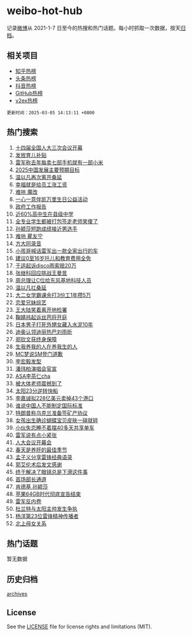 # weibo-hot-hub

记录[微博](https://www.weibo.com)从 2021-1-7 日至今的热搜和热门话题。每小时抓取一次数据，按天[归档](archives)。

## 相关项目

- [知乎热榜](https://github.com/lonnyzhang423/zhihu-hot-hub)
- [头条热榜](https://github.com/lonnyzhang423/toutiao-hot-hub)
- [抖音热榜](https://github.com/lonnyzhang423/douyin-hot-hub)
- [GitHub热榜](https://github.com/lonnyzhang423/github-hot-hub)
- [v2ex热榜](https://github.com/lonnyzhang423/v2ex-hot-hub)


`更新时间：2025-03-05 14:13:11 +0800`

## 热门搜索

1. [十四届全国人大三次会议开幕](https://m.weibo.cn/search?containerid=100103type%3D1%26t%3D10%26q%3D%23%E5%8D%81%E5%9B%9B%E5%B1%8A%E5%85%A8%E5%9B%BD%E4%BA%BA%E5%A4%A7%E4%B8%89%E6%AC%A1%E4%BC%9A%E8%AE%AE%E5%BC%80%E5%B9%95%23&stream_entry_id=51&isnewpage=1&extparam=seat%3D1%26stream_entry_id%3D51%26c_type%3D51%26q%3D%2523%25E5%258D%2581%25E5%259B%259B%25E5%25B1%258A%25E5%2585%25A8%25E5%259B%25BD%25E4%25BA%25BA%25E5%25A4%25A7%25E4%25B8%2589%25E6%25AC%25A1%25E4%25BC%259A%25E8%25AE%25AE%25E5%25BC%2580%25E5%25B9%2595%2523%26cate%3D10103%26filter_type%3Drealtimehot%26pos%3D0%26dgr%3D0%26display_time%3D1741155190%26pre_seqid%3D174115519043602747195158)
1. [发放育儿补贴](https://m.weibo.cn/search?containerid=100103type%3D1%26t%3D10%26q%3D%23%E5%8F%91%E6%94%BE%E8%82%B2%E5%84%BF%E8%A1%A5%E8%B4%B4%23&stream_entry_id=31&isnewpage=1&extparam=seat%3D1%26stream_entry_id%3D31%26pos%3D0%26filter_type%3Drealtimehot%26band_rank%3D1%26flag%3D2%26q%3D%2523%25E5%258F%2591%25E6%2594%25BE%25E8%2582%25B2%25E5%2584%25BF%25E8%25A1%25A5%25E8%25B4%25B4%2523%26realpos%3D1%26cate%3D5001%26lcate%3D5001%26c_type%3D31%26dgr%3D0%26display_time%3D1741155190%26pre_seqid%3D174115519043602747195158)
1. [雷军称去年每卖七部手机就有一部小米](https://m.weibo.cn/search?containerid=100103type%3D1%26t%3D10%26q%3D%23%E9%9B%B7%E5%86%9B%E7%A7%B0%E5%8E%BB%E5%B9%B4%E6%AF%8F%E5%8D%96%E4%B8%83%E9%83%A8%E6%89%8B%E6%9C%BA%E5%B0%B1%E6%9C%89%E4%B8%80%E9%83%A8%E5%B0%8F%E7%B1%B3%23&stream_entry_id=31&isnewpage=1&extparam=seat%3D1%26stream_entry_id%3D31%26pos%3D1%26filter_type%3Drealtimehot%26band_rank%3D2%26flag%3D0%26q%3D%2523%25E9%259B%25B7%25E5%2586%259B%25E7%25A7%25B0%25E5%258E%25BB%25E5%25B9%25B4%25E6%25AF%258F%25E5%258D%2596%25E4%25B8%2583%25E9%2583%25A8%25E6%2589%258B%25E6%259C%25BA%25E5%25B0%25B1%25E6%259C%2589%25E4%25B8%2580%25E9%2583%25A8%25E5%25B0%258F%25E7%25B1%25B3%2523%26realpos%3D2%26cate%3D5001%26lcate%3D5001%26c_type%3D31%26dgr%3D0%26display_time%3D1741155190%26pre_seqid%3D174115519043602747195158)
1. [2025中国发展主要预期目标](https://m.weibo.cn/search?containerid=100103type%3D1%26t%3D10%26q%3D%232025%E4%B8%AD%E5%9B%BD%E5%8F%91%E5%B1%95%E4%B8%BB%E8%A6%81%E9%A2%84%E6%9C%9F%E7%9B%AE%E6%A0%87%23&stream_entry_id=31&isnewpage=1&extparam=seat%3D1%26stream_entry_id%3D31%26pos%3D2%26filter_type%3Drealtimehot%26band_rank%3D3%26flag%3D0%26q%3D%25232025%25E4%25B8%25AD%25E5%259B%25BD%25E5%258F%2591%25E5%25B1%2595%25E4%25B8%25BB%25E8%25A6%2581%25E9%25A2%2584%25E6%259C%259F%25E7%259B%25AE%25E6%25A0%2587%2523%26realpos%3D3%26cate%3D5001%26lcate%3D5001%26c_type%3D31%26dgr%3D0%26display_time%3D1741155190%26pre_seqid%3D174115519043602747195158)
1. [温以凡再次离开桑延](https://m.weibo.cn/search?containerid=100103type%3D1%26t%3D10%26q%3D%23%E6%B8%A9%E4%BB%A5%E5%87%A1%E5%86%8D%E6%AC%A1%E7%A6%BB%E5%BC%80%E6%A1%91%E5%BB%B6%23&stream_entry_id=31&isnewpage=1&extparam=seat%3D1%26stream_entry_id%3D31%26pos%3D3%26filter_type%3Drealtimehot%26band_rank%3D4%26flag%3D1%26q%3D%2523%25E6%25B8%25A9%25E4%25BB%25A5%25E5%2587%25A1%25E5%2586%258D%25E6%25AC%25A1%25E7%25A6%25BB%25E5%25BC%2580%25E6%25A1%2591%25E5%25BB%25B6%2523%26realpos%3D4%26cate%3D5001%26lcate%3D5001%26c_type%3D31%26dgr%3D0%26display_time%3D1741155190%26pre_seqid%3D174115519043602747195158)
1. [幸福就是给员工涨工资](https://m.weibo.cn/search?containerid=100103type%3D1%26t%3D10%26q%3D%23%E5%B9%B8%E7%A6%8F%E5%B0%B1%E6%98%AF%E7%BB%99%E5%91%98%E5%B7%A5%E6%B6%A8%E5%B7%A5%E8%B5%84%23&stream_entry_id=31&isnewpage=1&extparam=seat%3D1%26stream_entry_id%3D31%26pos%3D4%26filter_type%3Drealtimehot%26band_rank%3D5%26flag%3D0%26q%3D%2523%25E5%25B9%25B8%25E7%25A6%258F%25E5%25B0%25B1%25E6%2598%25AF%25E7%25BB%2599%25E5%2591%2598%25E5%25B7%25A5%25E6%25B6%25A8%25E5%25B7%25A5%25E8%25B5%2584%2523%26realpos%3D5%26cate%3D5001%26lcate%3D5001%26c_type%3D31%26dgr%3D0%26display_time%3D1741155190%26pre_seqid%3D174115519043602747195158)
1. [难哄 魔改](https://m.weibo.cn/search?containerid=100103type%3D1%26t%3D10%26q%3D%E9%9A%BE%E5%93%84+%E9%AD%94%E6%94%B9&stream_entry_id=31&isnewpage=1&extparam=seat%3D1%26stream_entry_id%3D31%26pos%3D5%26filter_type%3Drealtimehot%26band_rank%3D6%26flag%3D1%26q%3D%25E9%259A%25BE%25E5%2593%2584%2520%25E9%25AD%2594%25E6%2594%25B9%26realpos%3D6%26cate%3D5001%26lcate%3D5001%26c_type%3D31%26dgr%3D0%26display_time%3D1741155190%26pre_seqid%3D174115519043602747195158)
1. [一心一意伴凯万里生日公益活动](https://m.weibo.cn/search?containerid=100103type%3D1%26t%3D10%26q%3D%23%E4%B8%80%E5%BF%83%E4%B8%80%E6%84%8F%E4%BC%B4%E5%87%AF%E4%B8%87%E9%87%8C%E7%94%9F%E6%97%A5%E5%85%AC%E7%9B%8A%E6%B4%BB%E5%8A%A8%23&stream_entry_id=31&isnewpage=1&extparam=seat%3D1%26stream_entry_id%3D31%26topic_ad%3D6%26pos%3D6%26filter_type%3Drealtimehot%26band_rank%3D7%26c_type%3D31%26is_ad_pos%3D1%26q%3D%2523%25E4%25B8%2580%25E5%25BF%2583%25E4%25B8%2580%25E6%2584%258F%25E4%25BC%25B4%25E5%2587%25AF%25E4%25B8%2587%25E9%2587%258C%25E7%2594%259F%25E6%2597%25A5%25E5%2585%25AC%25E7%259B%258A%25E6%25B4%25BB%25E5%258A%25A8%2523%26cate%3D5001%26lcate%3D5001%26adid%3D278094%26dgr%3D0%26display_time%3D1741155190%26pre_seqid%3D174115519043602747195158)
1. [政府工作报告](https://m.weibo.cn/search?containerid=100103type%3D1%26t%3D10%26q%3D%23%E6%94%BF%E5%BA%9C%E5%B7%A5%E4%BD%9C%E6%8A%A5%E5%91%8A%23&stream_entry_id=31&isnewpage=1&extparam=seat%3D1%26stream_entry_id%3D31%26pos%3D7%26filter_type%3Drealtimehot%26band_rank%3D7%26flag%3D0%26q%3D%2523%25E6%2594%25BF%25E5%25BA%259C%25E5%25B7%25A5%25E4%25BD%259C%25E6%258A%25A5%25E5%2591%258A%2523%26realpos%3D7%26cate%3D5001%26lcate%3D5001%26c_type%3D31%26dgr%3D0%26display_time%3D1741155190%26pre_seqid%3D174115519043602747195158)
1. [近60%高中生在县级中学](https://m.weibo.cn/search?containerid=100103type%3D1%26t%3D10%26q%3D%23%E8%BF%9160%25%E9%AB%98%E4%B8%AD%E7%94%9F%E5%9C%A8%E5%8E%BF%E7%BA%A7%E4%B8%AD%E5%AD%A6%23&stream_entry_id=31&isnewpage=1&extparam=seat%3D1%26stream_entry_id%3D31%26pos%3D8%26filter_type%3Drealtimehot%26band_rank%3D8%26flag%3D0%26q%3D%2523%25E8%25BF%259160%2525%25E9%25AB%2598%25E4%25B8%25AD%25E7%2594%259F%25E5%259C%25A8%25E5%258E%25BF%25E7%25BA%25A7%25E4%25B8%25AD%25E5%25AD%25A6%2523%26realpos%3D8%26cate%3D5001%26lcate%3D5001%26c_type%3D31%26dgr%3D0%26display_time%3D1741155190%26pre_seqid%3D174115519043602747195158)
1. [全专业学生都被打包签走老师笑傻了](https://m.weibo.cn/search?containerid=100103type%3D1%26t%3D10%26q%3D%23%E5%85%A8%E4%B8%93%E4%B8%9A%E5%AD%A6%E7%94%9F%E9%83%BD%E8%A2%AB%E6%89%93%E5%8C%85%E7%AD%BE%E8%B5%B0%E8%80%81%E5%B8%88%E7%AC%91%E5%82%BB%E4%BA%86%23&stream_entry_id=31&isnewpage=1&extparam=seat%3D1%26stream_entry_id%3D31%26pos%3D9%26filter_type%3Drealtimehot%26band_rank%3D9%26flag%3D0%26q%3D%2523%25E5%2585%25A8%25E4%25B8%2593%25E4%25B8%259A%25E5%25AD%25A6%25E7%2594%259F%25E9%2583%25BD%25E8%25A2%25AB%25E6%2589%2593%25E5%258C%2585%25E7%25AD%25BE%25E8%25B5%25B0%25E8%2580%2581%25E5%25B8%2588%25E7%25AC%2591%25E5%2582%25BB%25E4%25BA%2586%2523%26realpos%3D9%26cate%3D5001%26lcate%3D5001%26c_type%3D31%26dgr%3D0%26display_time%3D1741155190%26pre_seqid%3D174115519043602747195158)
1. [孙颖莎短跑成绩接近男选手](https://m.weibo.cn/search?containerid=100103type%3D1%26t%3D10%26q%3D%23%E5%AD%99%E9%A2%96%E8%8E%8E%E7%9F%AD%E8%B7%91%E6%88%90%E7%BB%A9%E6%8E%A5%E8%BF%91%E7%94%B7%E9%80%89%E6%89%8B%23&stream_entry_id=31&isnewpage=1&extparam=seat%3D1%26stream_entry_id%3D31%26pos%3D10%26filter_type%3Drealtimehot%26band_rank%3D10%26flag%3D1%26q%3D%2523%25E5%25AD%2599%25E9%25A2%2596%25E8%258E%258E%25E7%259F%25AD%25E8%25B7%2591%25E6%2588%2590%25E7%25BB%25A9%25E6%258E%25A5%25E8%25BF%2591%25E7%2594%25B7%25E9%2580%2589%25E6%2589%258B%2523%26realpos%3D10%26cate%3D5001%26lcate%3D5001%26c_type%3D31%26dgr%3D0%26display_time%3D1741155190%26pre_seqid%3D174115519043602747195158)
1. [难哄 瞿友宁](https://m.weibo.cn/search?containerid=100103type%3D1%26t%3D10%26q%3D%E9%9A%BE%E5%93%84+%E7%9E%BF%E5%8F%8B%E5%AE%81&stream_entry_id=31&isnewpage=1&extparam=seat%3D1%26stream_entry_id%3D31%26pos%3D11%26filter_type%3Drealtimehot%26band_rank%3D11%26flag%3D1%26q%3D%25E9%259A%25BE%25E5%2593%2584%2520%25E7%259E%25BF%25E5%258F%258B%25E5%25AE%2581%26realpos%3D11%26cate%3D5001%26lcate%3D5001%26c_type%3D31%26dgr%3D0%26display_time%3D1741155190%26pre_seqid%3D174115519043602747195158)
1. [方大同录音](https://m.weibo.cn/search?containerid=100103type%3D1%26t%3D10%26q%3D%23%E6%96%B9%E5%A4%A7%E5%90%8C%E5%BD%95%E9%9F%B3%23&stream_entry_id=31&isnewpage=1&extparam=seat%3D1%26stream_entry_id%3D31%26pos%3D12%26filter_type%3Drealtimehot%26band_rank%3D12%26flag%3D2%26q%3D%2523%25E6%2596%25B9%25E5%25A4%25A7%25E5%2590%258C%25E5%25BD%2595%25E9%259F%25B3%2523%26realpos%3D12%26cate%3D5001%26lcate%3D5001%26c_type%3D31%26dgr%3D0%26display_time%3D1741155190%26pre_seqid%3D174115519043602747195158)
1. [小孩哥喊话雷军出一款全家出行的车](https://m.weibo.cn/search?containerid=100103type%3D1%26t%3D10%26q%3D%23%E5%B0%8F%E5%AD%A9%E5%93%A5%E5%96%8A%E8%AF%9D%E9%9B%B7%E5%86%9B%E5%87%BA%E4%B8%80%E6%AC%BE%E5%85%A8%E5%AE%B6%E5%87%BA%E8%A1%8C%E7%9A%84%E8%BD%A6%23&stream_entry_id=31&isnewpage=1&extparam=seat%3D1%26stream_entry_id%3D31%26pos%3D13%26filter_type%3Drealtimehot%26band_rank%3D13%26flag%3D1%26q%3D%2523%25E5%25B0%258F%25E5%25AD%25A9%25E5%2593%25A5%25E5%2596%258A%25E8%25AF%259D%25E9%259B%25B7%25E5%2586%259B%25E5%2587%25BA%25E4%25B8%2580%25E6%25AC%25BE%25E5%2585%25A8%25E5%25AE%25B6%25E5%2587%25BA%25E8%25A1%258C%25E7%259A%2584%25E8%25BD%25A6%2523%26realpos%3D13%26cate%3D5001%26lcate%3D5001%26c_type%3D31%26dgr%3D0%26display_time%3D1741155190%26pre_seqid%3D174115519043602747195158)
1. [建议0至16岁托儿和教育费用全免](https://m.weibo.cn/search?containerid=100103type%3D1%26t%3D10%26q%3D%23%E5%BB%BA%E8%AE%AE0%E8%87%B316%E5%B2%81%E6%89%98%E5%84%BF%E5%92%8C%E6%95%99%E8%82%B2%E8%B4%B9%E7%94%A8%E5%85%A8%E5%85%8D%23&stream_entry_id=31&isnewpage=1&extparam=seat%3D1%26stream_entry_id%3D31%26pos%3D14%26filter_type%3Drealtimehot%26band_rank%3D14%26flag%3D0%26q%3D%2523%25E5%25BB%25BA%25E8%25AE%25AE0%25E8%2587%25B316%25E5%25B2%2581%25E6%2589%2598%25E5%2584%25BF%25E5%2592%258C%25E6%2595%2599%25E8%2582%25B2%25E8%25B4%25B9%25E7%2594%25A8%25E5%2585%25A8%25E5%2585%258D%2523%26realpos%3D14%26cate%3D5001%26lcate%3D5001%26c_type%3D31%26dgr%3D0%26display_time%3D1741155190%26pre_seqid%3D174115519043602747195158)
1. [于适起诉disco雨索赔20万](https://m.weibo.cn/search?containerid=100103type%3D1%26t%3D10%26q%3D%23%E4%BA%8E%E9%80%82%E8%B5%B7%E8%AF%89disco%E9%9B%A8%E7%B4%A2%E8%B5%9420%E4%B8%87%23&stream_entry_id=31&isnewpage=1&extparam=seat%3D1%26stream_entry_id%3D31%26pos%3D15%26filter_type%3Drealtimehot%26band_rank%3D15%26flag%3D0%26q%3D%2523%25E4%25BA%258E%25E9%2580%2582%25E8%25B5%25B7%25E8%25AF%2589disco%25E9%259B%25A8%25E7%25B4%25A2%25E8%25B5%259420%25E4%25B8%2587%2523%26realpos%3D15%26cate%3D5001%26lcate%3D5001%26c_type%3D31%26dgr%3D0%26display_time%3D1741155190%26pre_seqid%3D174115519043602747195158)
1. [张继科回应挑战王曼昱](https://m.weibo.cn/search?containerid=100103type%3D1%26t%3D10%26q%3D%23%E5%BC%A0%E7%BB%A7%E7%A7%91%E5%9B%9E%E5%BA%94%E6%8C%91%E6%88%98%E7%8E%8B%E6%9B%BC%E6%98%B1%23&stream_entry_id=31&isnewpage=1&extparam=seat%3D1%26stream_entry_id%3D31%26pos%3D16%26filter_type%3Drealtimehot%26band_rank%3D16%26flag%3D1%26q%3D%2523%25E5%25BC%25A0%25E7%25BB%25A7%25E7%25A7%2591%25E5%259B%259E%25E5%25BA%2594%25E6%258C%2591%25E6%2588%2598%25E7%258E%258B%25E6%259B%25BC%25E6%2598%25B1%2523%26realpos%3D16%26cate%3D5001%26lcate%3D5001%26c_type%3D31%26dgr%3D0%26display_time%3D1741155190%26pre_seqid%3D174115519043602747195158)
1. [周总理让C位给东风基地科技人员](https://m.weibo.cn/search?containerid=100103type%3D1%26t%3D10%26q%3D%23%E5%91%A8%E6%80%BB%E7%90%86%E8%AE%A9C%E4%BD%8D%E7%BB%99%E4%B8%9C%E9%A3%8E%E5%9F%BA%E5%9C%B0%E7%A7%91%E6%8A%80%E4%BA%BA%E5%91%98%23&stream_entry_id=31&isnewpage=1&extparam=seat%3D1%26stream_entry_id%3D31%26pos%3D17%26filter_type%3Drealtimehot%26band_rank%3D17%26flag%3D2%26q%3D%2523%25E5%2591%25A8%25E6%2580%25BB%25E7%2590%2586%25E8%25AE%25A9C%25E4%25BD%258D%25E7%25BB%2599%25E4%25B8%259C%25E9%25A3%258E%25E5%259F%25BA%25E5%259C%25B0%25E7%25A7%2591%25E6%258A%2580%25E4%25BA%25BA%25E5%2591%2598%2523%26realpos%3D17%26cate%3D5001%26lcate%3D5001%26c_type%3D31%26dgr%3D0%26display_time%3D1741155190%26pre_seqid%3D174115519043602747195158)
1. [温以凡扛桑延](https://m.weibo.cn/search?containerid=100103type%3D1%26t%3D10%26q%3D%E6%B8%A9%E4%BB%A5%E5%87%A1%E6%89%9B%E6%A1%91%E5%BB%B6&stream_entry_id=31&isnewpage=1&extparam=seat%3D1%26stream_entry_id%3D31%26pos%3D18%26filter_type%3Drealtimehot%26band_rank%3D18%26flag%3D1%26q%3D%25E6%25B8%25A9%25E4%25BB%25A5%25E5%2587%25A1%25E6%2589%259B%25E6%25A1%2591%25E5%25BB%25B6%26realpos%3D18%26cate%3D5001%26lcate%3D5001%26c_type%3D31%26dgr%3D0%26display_time%3D1741155190%26pre_seqid%3D174115519043602747195158)
1. [大二女学霸课余打3份工1年攒5万](https://m.weibo.cn/search?containerid=100103type%3D1%26t%3D10%26q%3D%23%E5%A4%A7%E4%BA%8C%E5%A5%B3%E5%AD%A6%E9%9C%B8%E8%AF%BE%E4%BD%99%E6%89%933%E4%BB%BD%E5%B7%A51%E5%B9%B4%E6%94%925%E4%B8%87%23&stream_entry_id=31&isnewpage=1&extparam=seat%3D1%26stream_entry_id%3D31%26pos%3D19%26filter_type%3Drealtimehot%26band_rank%3D19%26flag%3D1%26q%3D%2523%25E5%25A4%25A7%25E4%25BA%258C%25E5%25A5%25B3%25E5%25AD%25A6%25E9%259C%25B8%25E8%25AF%25BE%25E4%25BD%2599%25E6%2589%25933%25E4%25BB%25BD%25E5%25B7%25A51%25E5%25B9%25B4%25E6%2594%25925%25E4%25B8%2587%2523%26realpos%3D19%26cate%3D5001%26lcate%3D5001%26c_type%3D31%26dgr%3D0%26display_time%3D1741155190%26pre_seqid%3D174115519043602747195158)
1. [恋爱兄妹综艺](https://m.weibo.cn/search?containerid=100103type%3D1%26t%3D10%26q%3D%E6%81%8B%E7%88%B1%E5%85%84%E5%A6%B9%E7%BB%BC%E8%89%BA&stream_entry_id=31&isnewpage=1&extparam=seat%3D1%26stream_entry_id%3D31%26pos%3D20%26filter_type%3Drealtimehot%26band_rank%3D20%26flag%3D0%26q%3D%25E6%2581%258B%25E7%2588%25B1%25E5%2585%2584%25E5%25A6%25B9%25E7%25BB%25BC%25E8%2589%25BA%26realpos%3D20%26cate%3D5001%26lcate%3D5001%26c_type%3D31%26dgr%3D0%26display_time%3D1741155190%26pre_seqid%3D174115519043602747195158)
1. [王大陆笑着离开地检署](https://m.weibo.cn/search?containerid=100103type%3D1%26t%3D10%26q%3D%23%E7%8E%8B%E5%A4%A7%E9%99%86%E7%AC%91%E7%9D%80%E7%A6%BB%E5%BC%80%E5%9C%B0%E6%A3%80%E7%BD%B2%23&stream_entry_id=31&isnewpage=1&extparam=seat%3D1%26stream_entry_id%3D31%26pos%3D21%26filter_type%3Drealtimehot%26band_rank%3D21%26flag%3D1%26q%3D%2523%25E7%258E%258B%25E5%25A4%25A7%25E9%2599%2586%25E7%25AC%2591%25E7%259D%2580%25E7%25A6%25BB%25E5%25BC%2580%25E5%259C%25B0%25E6%25A3%2580%25E7%25BD%25B2%2523%26realpos%3D21%26cate%3D5001%26lcate%3D5001%26c_type%3D31%26dgr%3D0%26display_time%3D1741155190%26pre_seqid%3D174115519043602747195158)
1. [鞠婧祎起诉丝芭将开庭](https://m.weibo.cn/search?containerid=100103type%3D1%26t%3D10%26q%3D%23%E9%9E%A0%E5%A9%A7%E7%A5%8E%E8%B5%B7%E8%AF%89%E4%B8%9D%E8%8A%AD%E5%B0%86%E5%BC%80%E5%BA%AD%23&stream_entry_id=31&isnewpage=1&extparam=seat%3D1%26stream_entry_id%3D31%26pos%3D22%26filter_type%3Drealtimehot%26band_rank%3D22%26flag%3D0%26q%3D%2523%25E9%259E%25A0%25E5%25A9%25A7%25E7%25A5%258E%25E8%25B5%25B7%25E8%25AF%2589%25E4%25B8%259D%25E8%258A%25AD%25E5%25B0%2586%25E5%25BC%2580%25E5%25BA%25AD%2523%26realpos%3D22%26cate%3D5001%26lcate%3D5001%26c_type%3D31%26dgr%3D0%26display_time%3D1741155190%26pre_seqid%3D174115519043602747195158)
1. [日本男子打死外甥女藏入水泥10年](https://m.weibo.cn/search?containerid=100103type%3D1%26t%3D10%26q%3D%23%E6%97%A5%E6%9C%AC%E7%94%B7%E5%AD%90%E6%89%93%E6%AD%BB%E5%A4%96%E7%94%A5%E5%A5%B3%E8%97%8F%E5%85%A5%E6%B0%B4%E6%B3%A510%E5%B9%B4%23&stream_entry_id=31&isnewpage=1&extparam=seat%3D1%26stream_entry_id%3D31%26pos%3D23%26filter_type%3Drealtimehot%26band_rank%3D23%26flag%3D0%26q%3D%2523%25E6%2597%25A5%25E6%259C%25AC%25E7%2594%25B7%25E5%25AD%2590%25E6%2589%2593%25E6%25AD%25BB%25E5%25A4%2596%25E7%2594%25A5%25E5%25A5%25B3%25E8%2597%258F%25E5%2585%25A5%25E6%25B0%25B4%25E6%25B3%25A510%25E5%25B9%25B4%2523%26realpos%3D23%26cate%3D5001%26lcate%3D5001%26c_type%3D31%26dgr%3D0%26display_time%3D1741155190%26pre_seqid%3D174115519043602747195158)
1. [迪奥认领迪丽热巴刘雨昕](https://m.weibo.cn/search?containerid=100103type%3D1%26t%3D10%26q%3D%23%E8%BF%AA%E5%A5%A5%E8%AE%A4%E9%A2%86%E8%BF%AA%E4%B8%BD%E7%83%AD%E5%B7%B4%E5%88%98%E9%9B%A8%E6%98%95%23&stream_entry_id=31&isnewpage=1&extparam=seat%3D1%26stream_entry_id%3D31%26pos%3D24%26filter_type%3Drealtimehot%26band_rank%3D24%26flag%3D0%26q%3D%2523%25E8%25BF%25AA%25E5%25A5%25A5%25E8%25AE%25A4%25E9%25A2%2586%25E8%25BF%25AA%25E4%25B8%25BD%25E7%2583%25AD%25E5%25B7%25B4%25E5%2588%2598%25E9%259B%25A8%25E6%2598%2595%2523%26realpos%3D24%26cate%3D5001%26lcate%3D5001%26c_type%3D31%26dgr%3D0%26display_time%3D1741155190%26pre_seqid%3D174115519043602747195158)
1. [郑钦文获终身保障](https://m.weibo.cn/search?containerid=100103type%3D1%26t%3D10%26q%3D%23%E9%83%91%E9%92%A6%E6%96%87%E8%8E%B7%E7%BB%88%E8%BA%AB%E4%BF%9D%E9%9A%9C%23&stream_entry_id=31&isnewpage=1&extparam=seat%3D1%26stream_entry_id%3D31%26pos%3D25%26filter_type%3Drealtimehot%26band_rank%3D25%26flag%3D1%26q%3D%2523%25E9%2583%2591%25E9%2592%25A6%25E6%2596%2587%25E8%258E%25B7%25E7%25BB%2588%25E8%25BA%25AB%25E4%25BF%259D%25E9%259A%259C%2523%26realpos%3D25%26cate%3D5001%26lcate%3D5001%26c_type%3D31%26dgr%3D0%26display_time%3D1741155190%26pre_seqid%3D174115519043602747195158)
1. [生我养我的人在养我生的人](https://m.weibo.cn/search?containerid=100103type%3D1%26t%3D10%26q%3D%E7%94%9F%E6%88%91%E5%85%BB%E6%88%91%E7%9A%84%E4%BA%BA%E5%9C%A8%E5%85%BB%E6%88%91%E7%94%9F%E7%9A%84%E4%BA%BA&stream_entry_id=31&isnewpage=1&extparam=seat%3D1%26stream_entry_id%3D31%26pos%3D26%26filter_type%3Drealtimehot%26band_rank%3D26%26flag%3D1%26q%3D%25E7%2594%259F%25E6%2588%2591%25E5%2585%25BB%25E6%2588%2591%25E7%259A%2584%25E4%25BA%25BA%25E5%259C%25A8%25E5%2585%25BB%25E6%2588%2591%25E7%2594%259F%25E7%259A%2584%25E4%25BA%25BA%26realpos%3D26%26cate%3D5001%26lcate%3D5001%26c_type%3D31%26dgr%3D0%26display_time%3D1741155190%26pre_seqid%3D174115519043602747195158)
1. [MC梦说SM登门道歉](https://m.weibo.cn/search?containerid=100103type%3D1%26t%3D10%26q%3D%23MC%E6%A2%A6%E8%AF%B4SM%E7%99%BB%E9%97%A8%E9%81%93%E6%AD%89%23&stream_entry_id=31&isnewpage=1&extparam=seat%3D1%26stream_entry_id%3D31%26pos%3D27%26filter_type%3Drealtimehot%26band_rank%3D27%26flag%3D1%26q%3D%2523MC%25E6%25A2%25A6%25E8%25AF%25B4SM%25E7%2599%25BB%25E9%2597%25A8%25E9%2581%2593%25E6%25AD%2589%2523%26realpos%3D27%26cate%3D5001%26lcate%3D5001%26c_type%3D31%26dgr%3D0%26display_time%3D1741155190%26pre_seqid%3D174115519043602747195158)
1. [李宏毅发型](https://m.weibo.cn/search?containerid=100103type%3D1%26t%3D10%26q%3D%E6%9D%8E%E5%AE%8F%E6%AF%85%E5%8F%91%E5%9E%8B&stream_entry_id=31&isnewpage=1&extparam=seat%3D1%26stream_entry_id%3D31%26pos%3D28%26filter_type%3Drealtimehot%26band_rank%3D28%26flag%3D1%26q%3D%25E6%259D%258E%25E5%25AE%258F%25E6%25AF%2585%25E5%258F%2591%25E5%259E%258B%26realpos%3D28%26cate%3D5001%26lcate%3D5001%26c_type%3D31%26dgr%3D0%26display_time%3D1741155190%26pre_seqid%3D174115519043602747195158)
1. [潘玮柏演唱会官宣](https://m.weibo.cn/search?containerid=100103type%3D1%26t%3D10%26q%3D%E6%BD%98%E7%8E%AE%E6%9F%8F%E6%BC%94%E5%94%B1%E4%BC%9A%E5%AE%98%E5%AE%A3&stream_entry_id=31&isnewpage=1&extparam=seat%3D1%26stream_entry_id%3D31%26pos%3D29%26filter_type%3Drealtimehot%26band_rank%3D29%26flag%3D1%26q%3D%25E6%25BD%2598%25E7%258E%25AE%25E6%259F%258F%25E6%25BC%2594%25E5%2594%25B1%25E4%25BC%259A%25E5%25AE%2598%25E5%25AE%25A3%26realpos%3D29%26cate%3D5001%26lcate%3D5001%26c_type%3D31%26dgr%3D0%26display_time%3D1741155190%26pre_seqid%3D174115519043602747195158)
1. [ASA李茶仁cha](https://m.weibo.cn/search?containerid=100103type%3D1%26t%3D10%26q%3DASA%E6%9D%8E%E8%8C%B6%E4%BB%81cha&stream_entry_id=31&isnewpage=1&extparam=seat%3D1%26stream_entry_id%3D31%26pos%3D30%26filter_type%3Drealtimehot%26band_rank%3D30%26flag%3D1%26q%3DASA%25E6%259D%258E%25E8%258C%25B6%25E4%25BB%2581cha%26realpos%3D30%26cate%3D5001%26lcate%3D5001%26c_type%3D31%26dgr%3D0%26display_time%3D1741155190%26pre_seqid%3D174115519043602747195158)
1. [被大体老师震撼到了](https://m.weibo.cn/search?containerid=100103type%3D1%26t%3D10%26q%3D%E8%A2%AB%E5%A4%A7%E4%BD%93%E8%80%81%E5%B8%88%E9%9C%87%E6%92%BC%E5%88%B0%E4%BA%86&stream_entry_id=31&isnewpage=1&extparam=seat%3D1%26stream_entry_id%3D31%26pos%3D31%26filter_type%3Drealtimehot%26band_rank%3D31%26flag%3D0%26q%3D%25E8%25A2%25AB%25E5%25A4%25A7%25E4%25BD%2593%25E8%2580%2581%25E5%25B8%2588%25E9%259C%2587%25E6%2592%25BC%25E5%2588%25B0%25E4%25BA%2586%26realpos%3D31%26cate%3D5001%26lcate%3D5001%26c_type%3D31%26dgr%3D0%26display_time%3D1741155190%26pre_seqid%3D174115519043602747195158)
1. [太阳23分逆转快船](https://m.weibo.cn/search?containerid=100103type%3D1%26t%3D10%26q%3D%23%E5%A4%AA%E9%98%B323%E5%88%86%E9%80%86%E8%BD%AC%E5%BF%AB%E8%88%B9%23&stream_entry_id=31&isnewpage=1&extparam=seat%3D1%26stream_entry_id%3D31%26pos%3D32%26filter_type%3Drealtimehot%26band_rank%3D32%26flag%3D1%26q%3D%2523%25E5%25A4%25AA%25E9%2598%25B323%25E5%2588%2586%25E9%2580%2586%25E8%25BD%25AC%25E5%25BF%25AB%25E8%2588%25B9%2523%26realpos%3D32%26cate%3D5001%26lcate%3D5001%26c_type%3D31%26dgr%3D0%26display_time%3D1741155190%26pre_seqid%3D174115519043602747195158)
1. [李嘉诚拟228亿美元卖掉43个港口](https://m.weibo.cn/search?containerid=100103type%3D1%26t%3D10%26q%3D%23%E6%9D%8E%E5%98%89%E8%AF%9A%E6%8B%9F228%E4%BA%BF%E7%BE%8E%E5%85%83%E5%8D%96%E6%8E%8943%E4%B8%AA%E6%B8%AF%E5%8F%A3%23&stream_entry_id=31&isnewpage=1&extparam=seat%3D1%26stream_entry_id%3D31%26pos%3D33%26filter_type%3Drealtimehot%26band_rank%3D33%26flag%3D0%26q%3D%2523%25E6%259D%258E%25E5%2598%2589%25E8%25AF%259A%25E6%258B%259F228%25E4%25BA%25BF%25E7%25BE%258E%25E5%2585%2583%25E5%258D%2596%25E6%258E%258943%25E4%25B8%25AA%25E6%25B8%25AF%25E5%258F%25A3%2523%26realpos%3D33%26cate%3D5001%26lcate%3D5001%26c_type%3D31%26dgr%3D0%26display_time%3D1741155190%26pre_seqid%3D174115519043602747195158)
1. [谁说中国人不能制定国际标准](https://m.weibo.cn/search?containerid=100103type%3D1%26t%3D10%26q%3D%23%E8%B0%81%E8%AF%B4%E4%B8%AD%E5%9B%BD%E4%BA%BA%E4%B8%8D%E8%83%BD%E5%88%B6%E5%AE%9A%E5%9B%BD%E9%99%85%E6%A0%87%E5%87%86%23&stream_entry_id=31&isnewpage=1&extparam=seat%3D1%26stream_entry_id%3D31%26pos%3D34%26filter_type%3Drealtimehot%26band_rank%3D34%26flag%3D0%26q%3D%2523%25E8%25B0%2581%25E8%25AF%25B4%25E4%25B8%25AD%25E5%259B%25BD%25E4%25BA%25BA%25E4%25B8%258D%25E8%2583%25BD%25E5%2588%25B6%25E5%25AE%259A%25E5%259B%25BD%25E9%2599%2585%25E6%25A0%2587%25E5%2587%2586%2523%26realpos%3D34%26cate%3D5001%26lcate%3D5001%26c_type%3D31%26dgr%3D0%26display_time%3D1741155190%26pre_seqid%3D174115519043602747195158)
1. [特朗普称乌克兰准备签矿产协议](https://m.weibo.cn/search?containerid=100103type%3D1%26t%3D10%26q%3D%23%E7%89%B9%E6%9C%97%E6%99%AE%E7%A7%B0%E4%B9%8C%E5%85%8B%E5%85%B0%E5%87%86%E5%A4%87%E7%AD%BE%E7%9F%BF%E4%BA%A7%E5%8D%8F%E8%AE%AE%23&stream_entry_id=31&isnewpage=1&extparam=seat%3D1%26stream_entry_id%3D31%26pos%3D35%26filter_type%3Drealtimehot%26band_rank%3D35%26flag%3D0%26q%3D%2523%25E7%2589%25B9%25E6%259C%2597%25E6%2599%25AE%25E7%25A7%25B0%25E4%25B9%258C%25E5%2585%258B%25E5%2585%25B0%25E5%2587%2586%25E5%25A4%2587%25E7%25AD%25BE%25E7%259F%25BF%25E4%25BA%25A7%25E5%258D%258F%25E8%25AE%25AE%2523%26realpos%3D35%26cate%3D5001%26lcate%3D5001%26c_type%3D31%26dgr%3D0%26display_time%3D1741155190%26pre_seqid%3D174115519043602747195158)
1. [女孩出生确诊蝴蝶宝贝皮肤一碰就碎](https://m.weibo.cn/search?containerid=100103type%3D1%26t%3D10%26q%3D%23%E5%A5%B3%E5%AD%A9%E5%87%BA%E7%94%9F%E7%A1%AE%E8%AF%8A%E8%9D%B4%E8%9D%B6%E5%AE%9D%E8%B4%9D%E7%9A%AE%E8%82%A4%E4%B8%80%E7%A2%B0%E5%B0%B1%E7%A2%8E%23&stream_entry_id=31&isnewpage=1&extparam=seat%3D1%26stream_entry_id%3D31%26pos%3D36%26filter_type%3Drealtimehot%26band_rank%3D36%26flag%3D0%26q%3D%2523%25E5%25A5%25B3%25E5%25AD%25A9%25E5%2587%25BA%25E7%2594%259F%25E7%25A1%25AE%25E8%25AF%258A%25E8%259D%25B4%25E8%259D%25B6%25E5%25AE%259D%25E8%25B4%259D%25E7%259A%25AE%25E8%2582%25A4%25E4%25B8%2580%25E7%25A2%25B0%25E5%25B0%25B1%25E7%25A2%258E%2523%26realpos%3D36%26cate%3D5001%26lcate%3D5001%26c_type%3D31%26dgr%3D0%26display_time%3D1741155190%26pre_seqid%3D174115519043602747195158)
1. [小伙失恋睡不着摆40多天共享单车](https://m.weibo.cn/search?containerid=100103type%3D1%26t%3D10%26q%3D%23%E5%B0%8F%E4%BC%99%E5%A4%B1%E6%81%8B%E7%9D%A1%E4%B8%8D%E7%9D%80%E6%91%8640%E5%A4%9A%E5%A4%A9%E5%85%B1%E4%BA%AB%E5%8D%95%E8%BD%A6%23&stream_entry_id=31&isnewpage=1&extparam=seat%3D1%26stream_entry_id%3D31%26pos%3D37%26filter_type%3Drealtimehot%26band_rank%3D37%26flag%3D0%26q%3D%2523%25E5%25B0%258F%25E4%25BC%2599%25E5%25A4%25B1%25E6%2581%258B%25E7%259D%25A1%25E4%25B8%258D%25E7%259D%2580%25E6%2591%258640%25E5%25A4%259A%25E5%25A4%25A9%25E5%2585%25B1%25E4%25BA%25AB%25E5%258D%2595%25E8%25BD%25A6%2523%26realpos%3D37%26cate%3D5001%26lcate%3D5001%26c_type%3D31%26dgr%3D0%26display_time%3D1741155190%26pre_seqid%3D174115519043602747195158)
1. [雷军说有点小紧张](https://m.weibo.cn/search?containerid=100103type%3D1%26t%3D10%26q%3D%23%E9%9B%B7%E5%86%9B%E8%AF%B4%E6%9C%89%E7%82%B9%E5%B0%8F%E7%B4%A7%E5%BC%A0%23&stream_entry_id=31&isnewpage=1&extparam=seat%3D1%26stream_entry_id%3D31%26pos%3D38%26filter_type%3Drealtimehot%26band_rank%3D38%26flag%3D0%26q%3D%2523%25E9%259B%25B7%25E5%2586%259B%25E8%25AF%25B4%25E6%259C%2589%25E7%2582%25B9%25E5%25B0%258F%25E7%25B4%25A7%25E5%25BC%25A0%2523%26realpos%3D38%26cate%3D5001%26lcate%3D5001%26c_type%3D31%26dgr%3D0%26display_time%3D1741155190%26pre_seqid%3D174115519043602747195158)
1. [人大会议开幕会](https://m.weibo.cn/search?containerid=100103type%3D1%26t%3D10%26q%3D%23%E4%BA%BA%E5%A4%A7%E4%BC%9A%E8%AE%AE%E5%BC%80%E5%B9%95%E4%BC%9A%23&stream_entry_id=31&isnewpage=1&extparam=seat%3D1%26stream_entry_id%3D31%26pos%3D39%26filter_type%3Drealtimehot%26band_rank%3D39%26flag%3D0%26q%3D%2523%25E4%25BA%25BA%25E5%25A4%25A7%25E4%25BC%259A%25E8%25AE%25AE%25E5%25BC%2580%25E5%25B9%2595%25E4%25BC%259A%2523%26realpos%3D39%26cate%3D5001%26lcate%3D5001%26c_type%3D31%26dgr%3D0%26display_time%3D1741155190%26pre_seqid%3D174115519043602747195158)
1. [春天是养肝的最佳季节](https://m.weibo.cn/search?containerid=100103type%3D1%26t%3D10%26q%3D%23%E6%98%A5%E5%A4%A9%E6%98%AF%E5%85%BB%E8%82%9D%E7%9A%84%E6%9C%80%E4%BD%B3%E5%AD%A3%E8%8A%82%23&stream_entry_id=31&isnewpage=1&extparam=seat%3D1%26stream_entry_id%3D31%26pos%3D40%26filter_type%3Drealtimehot%26band_rank%3D40%26flag%3D1%26q%3D%2523%25E6%2598%25A5%25E5%25A4%25A9%25E6%2598%25AF%25E5%2585%25BB%25E8%2582%259D%25E7%259A%2584%25E6%259C%2580%25E4%25BD%25B3%25E5%25AD%25A3%25E8%258A%2582%2523%26realpos%3D40%26cate%3D5001%26lcate%3D5001%26c_type%3D31%26dgr%3D0%26display_time%3D1741155190%26pre_seqid%3D174115519043602747195158)
1. [孟子义分享雷锋经典语录](https://m.weibo.cn/search?containerid=100103type%3D1%26t%3D10%26q%3D%23%E5%AD%9F%E5%AD%90%E4%B9%89%E5%88%86%E4%BA%AB%E9%9B%B7%E9%94%8B%E7%BB%8F%E5%85%B8%E8%AF%AD%E5%BD%95%23&stream_entry_id=31&isnewpage=1&extparam=seat%3D1%26stream_entry_id%3D31%26pos%3D41%26filter_type%3Drealtimehot%26band_rank%3D41%26flag%3D1%26q%3D%2523%25E5%25AD%259F%25E5%25AD%2590%25E4%25B9%2589%25E5%2588%2586%25E4%25BA%25AB%25E9%259B%25B7%25E9%2594%258B%25E7%25BB%258F%25E5%2585%25B8%25E8%25AF%25AD%25E5%25BD%2595%2523%26realpos%3D41%26cate%3D5001%26lcate%3D5001%26c_type%3D31%26dgr%3D0%26display_time%3D1741155190%26pre_seqid%3D174115519043602747195158)
1. [郭艾伦术后发文感谢](https://m.weibo.cn/search?containerid=100103type%3D1%26t%3D10%26q%3D%23%E9%83%AD%E8%89%BE%E4%BC%A6%E6%9C%AF%E5%90%8E%E5%8F%91%E6%96%87%E6%84%9F%E8%B0%A2%23&stream_entry_id=31&isnewpage=1&extparam=seat%3D1%26stream_entry_id%3D31%26pos%3D42%26filter_type%3Drealtimehot%26band_rank%3D42%26flag%3D1%26q%3D%2523%25E9%2583%25AD%25E8%2589%25BE%25E4%25BC%25A6%25E6%259C%25AF%25E5%2590%258E%25E5%258F%2591%25E6%2596%2587%25E6%2584%259F%25E8%25B0%25A2%2523%26realpos%3D42%26cate%3D5001%26lcate%3D5001%26c_type%3D31%26dgr%3D0%26display_time%3D1741155190%26pre_seqid%3D174115519043602747195158)
1. [终于解决了眼镜总是下滑这件事](https://m.weibo.cn/search?containerid=100103type%3D1%26t%3D10%26q%3D%23%E7%BB%88%E4%BA%8E%E8%A7%A3%E5%86%B3%E4%BA%86%E7%9C%BC%E9%95%9C%E6%80%BB%E6%98%AF%E4%B8%8B%E6%BB%91%E8%BF%99%E4%BB%B6%E4%BA%8B%23&stream_entry_id=31&isnewpage=1&extparam=seat%3D1%26stream_entry_id%3D31%26pos%3D43%26filter_type%3Drealtimehot%26band_rank%3D43%26flag%3D0%26q%3D%2523%25E7%25BB%2588%25E4%25BA%258E%25E8%25A7%25A3%25E5%2586%25B3%25E4%25BA%2586%25E7%259C%25BC%25E9%2595%259C%25E6%2580%25BB%25E6%2598%25AF%25E4%25B8%258B%25E6%25BB%2591%25E8%25BF%2599%25E4%25BB%25B6%25E4%25BA%258B%2523%26realpos%3D43%26cate%3D5001%26lcate%3D5001%26c_type%3D31%26dgr%3D0%26display_time%3D1741155190%26pre_seqid%3D174115519043602747195158)
1. [首场部长通道](https://m.weibo.cn/search?containerid=100103type%3D1%26t%3D10%26q%3D%23%E9%A6%96%E5%9C%BA%E9%83%A8%E9%95%BF%E9%80%9A%E9%81%93%23&stream_entry_id=31&isnewpage=1&extparam=seat%3D1%26stream_entry_id%3D31%26pos%3D44%26filter_type%3Drealtimehot%26band_rank%3D44%26flag%3D0%26q%3D%2523%25E9%25A6%2596%25E5%259C%25BA%25E9%2583%25A8%25E9%2595%25BF%25E9%2580%259A%25E9%2581%2593%2523%26realpos%3D44%26cate%3D5001%26lcate%3D5001%26c_type%3D31%26dgr%3D0%26display_time%3D1741155190%26pre_seqid%3D174115519043602747195158)
1. [肯德基 孙颖莎](https://m.weibo.cn/search?containerid=100103type%3D1%26t%3D10%26q%3D%E8%82%AF%E5%BE%B7%E5%9F%BA+%E5%AD%99%E9%A2%96%E8%8E%8E&stream_entry_id=31&isnewpage=1&extparam=seat%3D1%26stream_entry_id%3D31%26pos%3D45%26filter_type%3Drealtimehot%26band_rank%3D45%26flag%3D0%26q%3D%25E8%2582%25AF%25E5%25BE%25B7%25E5%259F%25BA%2520%25E5%25AD%2599%25E9%25A2%2596%25E8%258E%258E%26realpos%3D45%26cate%3D5001%26lcate%3D5001%26c_type%3D31%26dgr%3D0%26display_time%3D1741155190%26pre_seqid%3D174115519043602747195158)
1. [苹果64GB时代彻底宣告结束](https://m.weibo.cn/search?containerid=100103type%3D1%26t%3D10%26q%3D%23%E8%8B%B9%E6%9E%9C64GB%E6%97%B6%E4%BB%A3%E5%BD%BB%E5%BA%95%E5%AE%A3%E5%91%8A%E7%BB%93%E6%9D%9F%23&stream_entry_id=31&isnewpage=1&extparam=seat%3D1%26stream_entry_id%3D31%26pos%3D46%26filter_type%3Drealtimehot%26band_rank%3D46%26flag%3D1%26q%3D%2523%25E8%258B%25B9%25E6%259E%259C64GB%25E6%2597%25B6%25E4%25BB%25A3%25E5%25BD%25BB%25E5%25BA%2595%25E5%25AE%25A3%25E5%2591%258A%25E7%25BB%2593%25E6%259D%259F%2523%26realpos%3D46%26cate%3D5001%26lcate%3D5001%26c_type%3D31%26dgr%3D0%26display_time%3D1741155190%26pre_seqid%3D174115519043602747195158)
1. [雷军反内卷](https://m.weibo.cn/search?containerid=100103type%3D1%26t%3D10%26q%3D%23%E9%9B%B7%E5%86%9B%E5%8F%8D%E5%86%85%E5%8D%B7%23&stream_entry_id=31&isnewpage=1&extparam=seat%3D1%26stream_entry_id%3D31%26pos%3D47%26filter_type%3Drealtimehot%26band_rank%3D47%26flag%3D1%26q%3D%2523%25E9%259B%25B7%25E5%2586%259B%25E5%258F%258D%25E5%2586%2585%25E5%258D%25B7%2523%26realpos%3D47%26cate%3D5001%26lcate%3D5001%26c_type%3D31%26dgr%3D0%26display_time%3D1741155190%26pre_seqid%3D174115519043602747195158)
1. [杜兰特与太阳主帅发生争执](https://m.weibo.cn/search?containerid=100103type%3D1%26t%3D10%26q%3D%23%E6%9D%9C%E5%85%B0%E7%89%B9%E4%B8%8E%E5%A4%AA%E9%98%B3%E4%B8%BB%E5%B8%85%E5%8F%91%E7%94%9F%E4%BA%89%E6%89%A7%23&stream_entry_id=31&isnewpage=1&extparam=seat%3D1%26stream_entry_id%3D31%26pos%3D48%26filter_type%3Drealtimehot%26band_rank%3D48%26flag%3D1%26q%3D%2523%25E6%259D%259C%25E5%2585%25B0%25E7%2589%25B9%25E4%25B8%258E%25E5%25A4%25AA%25E9%2598%25B3%25E4%25B8%25BB%25E5%25B8%2585%25E5%258F%2591%25E7%2594%259F%25E4%25BA%2589%25E6%2589%25A7%2523%26realpos%3D48%26cate%3D5001%26lcate%3D5001%26c_type%3D31%26dgr%3D0%26display_time%3D1741155190%26pre_seqid%3D174115519043602747195158)
1. [杨洋第23位雷锋精神传播者](https://m.weibo.cn/search?containerid=100103type%3D1%26t%3D10%26q%3D%23%E6%9D%A8%E6%B4%8B%E7%AC%AC23%E4%BD%8D%E9%9B%B7%E9%94%8B%E7%B2%BE%E7%A5%9E%E4%BC%A0%E6%92%AD%E8%80%85%23&stream_entry_id=31&isnewpage=1&extparam=seat%3D1%26stream_entry_id%3D31%26pos%3D49%26filter_type%3Drealtimehot%26band_rank%3D49%26flag%3D1%26q%3D%2523%25E6%259D%25A8%25E6%25B4%258B%25E7%25AC%25AC23%25E4%25BD%258D%25E9%259B%25B7%25E9%2594%258B%25E7%25B2%25BE%25E7%25A5%259E%25E4%25BC%25A0%25E6%2592%25AD%25E8%2580%2585%2523%26realpos%3D49%26cate%3D5001%26lcate%3D5001%26c_type%3D31%26dgr%3D0%26display_time%3D1741155190%26pre_seqid%3D174115519043602747195158)
1. [北上母女关系](https://m.weibo.cn/search?containerid=100103type%3D1%26t%3D10%26q%3D%E5%8C%97%E4%B8%8A%E6%AF%8D%E5%A5%B3%E5%85%B3%E7%B3%BB&stream_entry_id=31&isnewpage=1&extparam=seat%3D1%26stream_entry_id%3D31%26pos%3D50%26filter_type%3Drealtimehot%26band_rank%3D50%26flag%3D1%26q%3D%25E5%258C%2597%25E4%25B8%258A%25E6%25AF%258D%25E5%25A5%25B3%25E5%2585%25B3%25E7%25B3%25BB%26realpos%3D50%26cate%3D5001%26lcate%3D5001%26c_type%3D31%26dgr%3D0%26display_time%3D1741155190%26pre_seqid%3D174115519043602747195158)

## 热门话题

暂无数据

## 历史归档

[archives](archives)

## License

See the [LICENSE](LICENSE) file for license rights and limitations (MIT).
